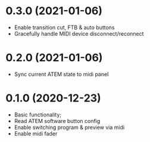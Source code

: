 # 0.3.0 (2021-01-06)
- Enable transition cut, FTB & auto buttons
- Gracefully handle MIDI device disconnect/reconnect

# 0.2.0 (2021-01-06)
- Sync current ATEM state to midi panel

# 0.1.0 (2020-12-23)
- Basic functionality;
- Read ATEM software button config
- Enable switching program & preview via midi
- Enable midi fader
